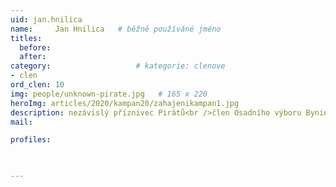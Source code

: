 ```yaml
---
uid: jan.hnilica
name:     Jan Hnilica  	# běžně používáné jméno
titles:
  before: 
  after:
category:                   # kategorie: clenove
- clen
ord_clen: 10
img: people/unknown-pirate.jpg   # 165 x 220
heroImg: articles/2020/kampan20/zahajenikampan1.jpg
description: nezávislý příznivec Pirátů<br />člen Osadního výboru Bynina # kratký popis, max 160 znaků
mail:

profiles:
  


---
```

